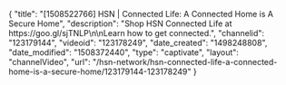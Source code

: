 {
    "title": "[1508522766] HSN | Connected Life: A Connected Home is A Secure Home",
    "description": "Shop HSN Connected Life at https:\/\/goo.gl\/sjTNLP\n\nLearn how to get connected.",
    "channelid": "123179144",
    "videoid": "123178249",
    "date_created": "1498248808",
    "date_modified": "1508372440",
    "type": "captivate",
    "layout": "channelVideo",
    "url": "\/hsn-network\/hsn-connected-life-a-connected-home-is-a-secure-home\/123179144-123178249"
}